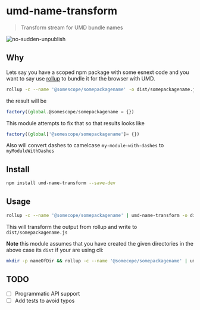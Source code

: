 # umd-name-transform
> Transform stream for UMD bundle names

![no-sudden-unpublish](https://img.shields.io/badge/no%20sudden-unpublish%20%E2%9A%93-ff69b4.svg?style=flat)

## Why

Lets say you have a scoped npm package with some esnext code and you want to say use [rollup](rollupjs.org) to bundle it for the browser with UMD.

```sh
rollup -c --name '@somescope/somepackagename' -o dist/somepackagename.js
```

the result will be 

```js
factory((global.@somescope/somepackagename = {})
```


This module attempts to fix that so that results looks like 

```js
factory((global['@somescope/somepackagename']= {})
```

Also will convert dashes to camelcase `my-module-with-dashes` to `myModuleWithDashes`

## Install

```sh
npm install umd-name-transform --save-dev
```

## Usage

```sh
rollup -c --name '@somecope/somepackagename' | umd-name-transform -o dist/somepackagename.js
```

This will transform the output from rollup and write to `dist/somepackagename.js`

**Note** this module assumes that you have created the given directories in the above case its `dist` if your are using cli:

```sh
mkdir -p nameOfDir && rollup -c --name '@somecope/somepackagename' | umd-name-transform -o nameOfDir/somepackagename.js
```

## TODO
- [ ] Programmatic API support
- [ ] Add tests to avoid typos    
